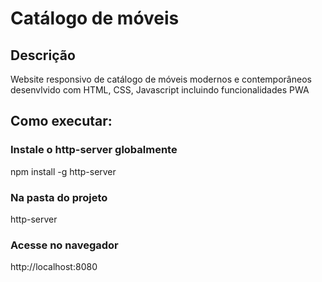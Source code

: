 # Catálogo de móveis
## Descrição
  Website responsivo de catálogo de móveis modernos e contemporâneos desenvlvido com HTML, CSS, Javascript incluindo funcionalidades PWA

## Como executar:
  ### Instale o http-server globalmente
npm install -g http-server

### Na pasta do projeto
http-server

### Acesse no navegador
http://localhost:8080
